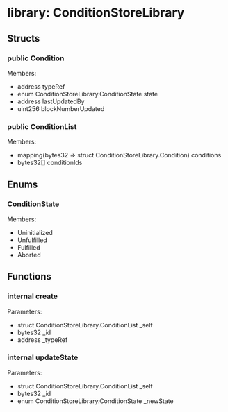 
# library: ConditionStoreLibrary


## Structs

### public Condition
Members:
* address typeRef
* enum ConditionStoreLibrary.ConditionState state
* address lastUpdatedBy
* uint256 blockNumberUpdated

### public ConditionList
Members:
* mapping(bytes32 => struct ConditionStoreLibrary.Condition) conditions
* bytes32[] conditionIds

## Enums

###  ConditionState
Members:
*  Uninitialized
*  Unfulfilled
*  Fulfilled
*  Aborted

## Functions

### internal create
Parameters:
* struct ConditionStoreLibrary.ConditionList _self
* bytes32 _id
* address _typeRef

### internal updateState
Parameters:
* struct ConditionStoreLibrary.ConditionList _self
* bytes32 _id
* enum ConditionStoreLibrary.ConditionState _newState
